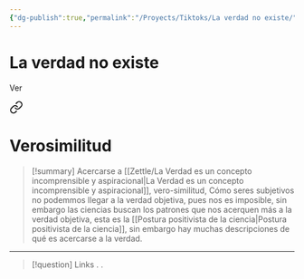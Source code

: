 ```yaml
---
{"dg-publish":true,"permalink":"/Proyects/Tiktoks/La verdad no existe/","tags":["#NoteType/KanbanNote"],"created":"2023-09-27T17:21:44.484-05:00","updated":"2023-09-27T17:22:07.241-05:00"}
---
```



# La verdad no existe

Ver 
<div class="transclusion internal-embed is-loaded"><a class="markdown-embed-link" href="/zettle/verosimilitud/" aria-label="Open link"><svg xmlns="http://www.w3.org/2000/svg" width="24" height="24" viewBox="0 0 24 24" fill="none" stroke="currentColor" stroke-width="2" stroke-linecap="round" stroke-linejoin="round" class="svg-icon lucide-link"><path d="M10 13a5 5 0 0 0 7.54.54l3-3a5 5 0 0 0-7.07-7.07l-1.72 1.71"></path><path d="M14 11a5 5 0 0 0-7.54-.54l-3 3a5 5 0 0 0 7.07 7.07l1.71-1.71"></path></svg></a><div class="markdown-embed">





# Verosimilitud

> [!summary] 
> Acercarse a [[Zettle/La Verdad es un concepto incomprensible y aspiracional\|La Verdad es un concepto incomprensible y aspiracional]], vero-similitud, Cómo seres subjetivos no podemmos llegar a la verdad objetiva, pues nos es imposible, sin embargo las ciencias buscan los patrones que nos acerquen más a la verdad objetiva, esta es la [[Postura positivista de la ciencia\|Postura positivista de la ciencia]], sin embargo hay muchas descripciones de qué es acercarse a la verdad.

- - - 
> [!question] Links
> .
> .


</div></div>
